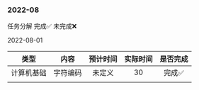 ### 2022-08

任务分解 完成✅ 未完成❌

2022-08-01

|    类型    |   内容   | 预计时间 | 实际时间 | 是否完成 |
| :--------: | :------: | :------: | :------: | :------: |
| 计算机基础 | 字符编码 |  未定义  |    30    |  完成✅   |
|            |          |          |          |          |

